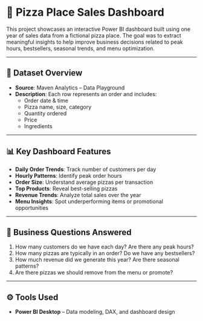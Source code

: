 # 🍕 Pizza Place Sales Dashboard

This project showcases an interactive Power BI dashboard built using one year of sales data from a fictional pizza place. The goal was to extract meaningful insights to help improve business decisions related to peak hours, bestsellers, seasonal trends, and menu optimization.

---

## 📁 Dataset Overview

- **Source**: Maven Analytics – Data Playground  
- **Description**: Each row represents an order and includes:
  - Order date & time
  - Pizza name, size, category
  - Quantity ordered
  - Price
  - Ingredients

---

## 📊 Key Dashboard Features

- **Daily Order Trends**: Track number of customers per day
- **Hourly Patterns**: Identify peak order hours
- **Order Size**: Understand average pizzas per transaction
- **Top Products**: Reveal best-selling pizzas
- **Revenue Trends**: Analyze total sales over the year
- **Menu Insights**: Spot underperforming items or promotional opportunities

---

## 🧠 Business Questions Answered

1. How many customers do we have each day? Are there any peak hours?
2. How many pizzas are typically in an order? Do we have any bestsellers?
3. How much revenue did we generate this year? Are there seasonal patterns?
4. Are there pizzas we should remove from the menu or promote?

---

## ⚙️ Tools Used

- **Power BI Desktop** – Data modeling, DAX, and dashboard design 
